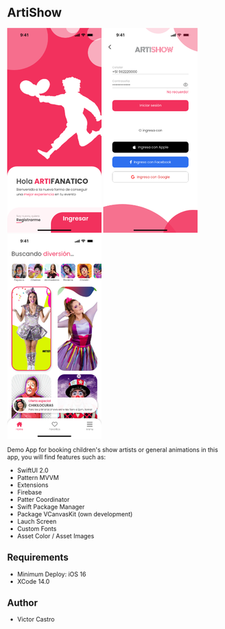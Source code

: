# ArtiShow

<p>
    <img width="220" src="https://github.com/victorcastro/artishow-poc/blob/main/.git-content/1_Started.png"/>
    <img width="220" src="https://github.com/victorcastro/artishow-poc/blob/main/.git-content/2_Login.png"/>
    <img width="220" src="https://github.com/victorcastro/artishow-poc/blob/main/.git-content/3_Home.png"/>
</p>

Demo App for booking children's show artists or general animations in this app, you will find features such as:

- SwiftUI 2.0
- Pattern MVVM
- Extensions
- Firebase
- Patter Coordinator
- Swift Package Manager
- Package VCanvasKit (own development)
- Lauch Screen
- Custom Fonts
- Asset Color / Asset Images 
 

## Requirements

- Minimum Deploy: iOS 16
- XCode 14.0


## Author
- Victor Castro <victorcastro>
